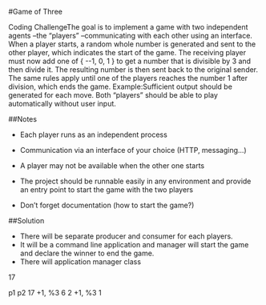 #Game of Three

Coding ChallengeThe goal is to implement a game with two independent agents –the “players” –communicating with each other using an interface.
When a player starts, a random whole number is generated and sent to the other player, which indicates the start of the game.
The receiving player must now add one of { --1, 0, 1 } to get a number that is divisible by 3 and then divide it.
The resulting number is then sent back to the original sender.
The same rules apply until one of the players reaches the number 1 after division, which ends the game.
Example:Sufficient output should be generated for each move. Both “players” should be able to play automatically without user input.


##Notes

* Each player runs as an independent process

* Communication via an interface of your choice (HTTP, messaging...)

* A player may not be available when the other one starts

* The project should be runnable easily in any environment and provide an entry point to start the game with the two players

* Don’t forget documentation (how to start the game?)


##Solution

* There will be separate producer and consumer for each players.
* It will be a command line application and manager will start the game and declare the winner to end the game.
* There will application manager class


17

p1  p2
    17 +1, %3
6   2 +1, %3
    1